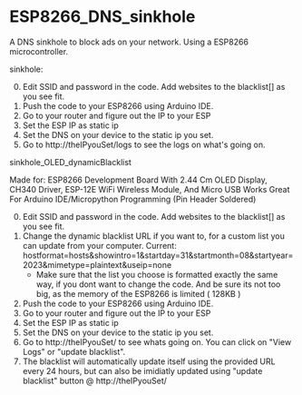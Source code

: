 # ESP8266_DNS_sinkhole
A DNS sinkhole to block ads on your network. Using a ESP8266 microcontroller.


sinkhole:

0. Edit SSID and password in the code. Add websites to the blacklist[] as you see fit.
1. Push the code to your ESP8266 using Arduino IDE.
2. Go to your router and figure out the IP to your ESP
3. Set the ESP IP as static ip
4. Set the DNS on your device to the static ip you set.
5. Go to http://theIPyouSet/logs to see the logs on what's going on.



sinkhole_OLED_dynamicBlacklist

Made for: ESP8266 Development Board With 2.44 Cm OLED Display, CH340 Driver, ESP-12E WiFi Wireless Module, And Micro USB Works Great For Arduino IDE/Micropython Programming (Pin Header Soldered)

0. Edit SSID and password in the code. Add websites to the blacklist[] as you see fit.
1. Change the dynamic blacklist URL if you want to, for a custom list you can update from your computer. Current: hostformat=hosts&showintro=1&startday=31&startmonth=08&startyear=2023&mimetype=plaintext&useip=none
   - Make sure that the list you choose is formatted exactly the same way, if you dont want to change the code. And be sure its not too big, as the memory of the ESP8266 is limited ( 128KB )
3. Push the code to your ESP8266 using Arduino IDE.
4. Go to your router and figure out the IP to your ESP
5. Set the ESP IP as static ip
6. Set the DNS on your device to the static ip you set.
7. Go to http://theIPyouSet/ to see whats going on. You can click on "View Logs" or "update blacklist".
8. The blacklist will automatically update itself using the provided URL every 24 hours, but can also be imidiatly updated using "update blacklist" button @ http://theIPyouSet/
